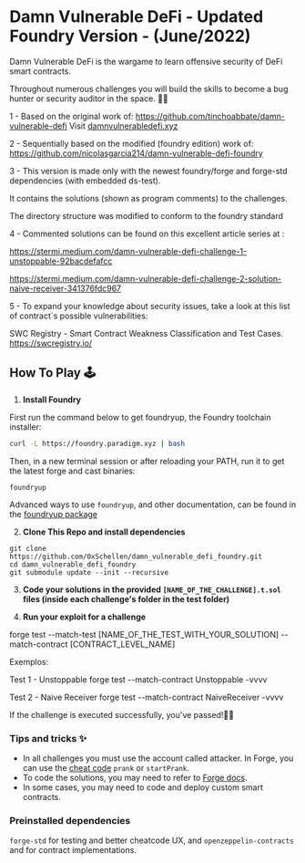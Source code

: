 # Damn Vulnerable DeFi - Updated Foundry Version - (June/2022) 

Damn Vulnerable DeFi is the wargame to learn offensive security of DeFi smart contracts.

Throughout numerous challenges you will build the skills to become a bug hunter or security auditor in the space. 🕵️‍♂️

1 - Based on the original work of: https://github.com/tinchoabbate/damn-vulnerable-defi
Visit [damnvulnerabledefi.xyz](https://damnvulnerabledefi.xyz)

2 - Sequentially based on the modified (foundry edition) work of: https://github.com/nicolasgarcia214/damn-vulnerable-defi-foundry

3 - This version is made only with the newest foundry/forge and forge-std dependencies (with embedded ds-test). 

It contains the solutions (shown as program comments) to the challenges.

The directory structure was modified to conform to the foundry standard

4 - Commented solutions can be found on this excellent article series at : 

https://stermi.medium.com/damn-vulnerable-defi-challenge-1-unstoppable-92bacdefafcc

https://stermi.medium.com/damn-vulnerable-defi-challenge-2-solution-naive-receiver-341376fdc967

5 - To expand your knowledge about security issues, take a look at this list of contract´s possible vulnerabilities:

SWC Registry - Smart Contract Weakness Classification and Test Cases.
https://swcregistry.io/



## How To Play 🕹️

1.  **Install Foundry**

First run the command below to get foundryup, the Foundry toolchain installer:

``` bash
curl -L https://foundry.paradigm.xyz | bash
```

Then, in a new terminal session or after reloading your PATH, run it to get the latest forge and cast binaries:

``` console
foundryup
```
Advanced ways to use `foundryup`, and other documentation, can be found in the [foundryup package](./foundryup/README.md)

2. **Clone This Repo and install dependencies**
``` 
git clone https://github.com/0xSchellen/damn_vulnerable_defi_foundry.git
cd damn_vulnerable_defi_foundry
git submodule update --init --recursive

```
3. **Code your solutions in the provided `[NAME_OF_THE_CHALLENGE].t.sol` files (inside each challenge's folder in the test folder)**

4. **Run your exploit for a challenge**

forge test --match-test [NAME_OF_THE_TEST_WITH_YOUR_SOLUTION] --match-contract [CONTRACT_LEVEL_NAME]

Exemplos:

Test 1 - Unstoppable
forge test --match-contract Unstoppable -vvvv

Test 2 - Naive Receiver
forge test --match-contract NaiveReceiver -vvvv

If the challenge is executed successfully, you've passed!🙌🙌

### Tips and tricks ✨
- In all challenges you must use the account called attacker. In Forge, you can use the [cheat code](https://github.com/gakonst/foundry/tree/master/forge#cheat-codes) `prank` or `startPrank`.
- To code the solutions, you may need to refer to [Forge docs](https://onbjerg.github.io/foundry-book/forge/index.html).
- In some cases, you may need to code and deploy custom smart contracts.

### Preinstalled dependencies
`forge-std` for testing and better cheatcode UX, and `openzeppelin-contracts` and for contract implementations. 